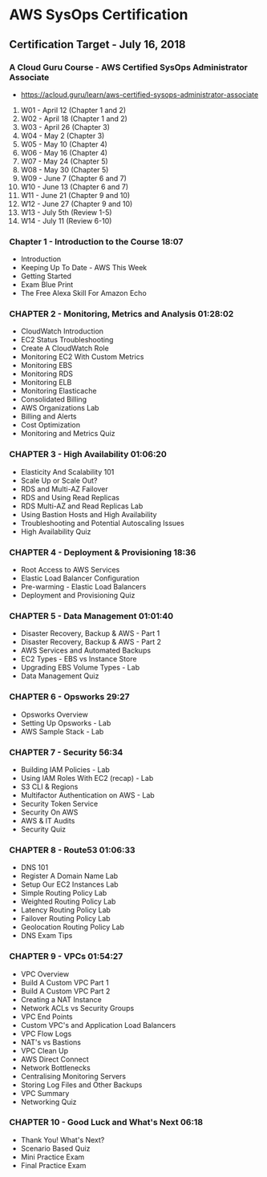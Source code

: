 # AWS SysOps Certification
## Certification Target - July 16, 2018
### A Cloud Guru Course - AWS Certified SysOps Administrator Associate
* https://acloud.guru/learn/aws-certified-sysops-administrator-associate

1. W01 - April 12 (Chapter 1 and 2)
2. W02 - April 18 (Chapter 1 and 2)
3. W03 - April 26 (Chapter 3)
4. W04 - May 2 (Chapter 3)
5. W05 - May 10 (Chapter 4)
6. W06 - May 16 (Chapter 4)
7. W07 - May 24 (Chapter 5)
8. W08 - May 30 (Chapter 5)
9. W09 - June 7 (Chapter 6 and 7)
10. W10 - June 13 (Chapter 6 and 7)
11. W11 - June 21 (Chapter 9 and 10)
12. W12 - June 27 (Chapter 9 and 10)
13. W13 - July 5th (Review 1-5)
14. W14 - July 11 (Review 6-10)

### Chapter 1 - Introduction to the Course 18:07
* Introduction
* Keeping Up To Date - AWS This Week
* Getting Started
* Exam Blue Print
* The Free Alexa Skill For Amazon Echo

### CHAPTER 2 - Monitoring, Metrics and Analysis 01:28:02
* CloudWatch Introduction
* EC2 Status Troubleshooting
* Create A CloudWatch Role
* Monitoring EC2 With Custom Metrics
* Monitoring EBS
* Monitoring RDS
* Monitoring ELB
* Monitoring Elasticache
* Consolidated Billing
* AWS Organizations Lab
* Billing and Alerts
* Cost Optimization
* Monitoring and Metrics Quiz

### CHAPTER 3 - High Availability 01:06:20
* Elasticity And Scalability 101
* Scale Up or Scale Out?
* RDS and Multi-AZ Failover
* RDS and Using Read Replicas
* RDS Multi-AZ and Read Replicas Lab
* Using Bastion Hosts and High Availability
* Troubleshooting and Potential Autoscaling Issues
* High Availability Quiz

### CHAPTER 4 - Deployment & Provisioning 18:36
* Root Access to AWS Services
* Elastic Load Balancer Configuration
* Pre-warming - Elastic Load Balancers
* Deployment and Provisioning Quiz

### CHAPTER 5 - Data Management 01:01:40
* Disaster Recovery, Backup & AWS - Part 1
* Disaster Recovery, Backup & AWS - Part 2
* AWS Services and Automated Backups
* EC2 Types - EBS vs Instance Store
* Upgrading EBS Volume Types - Lab
* Data Management Quiz

### CHAPTER 6 - Opsworks 29:27
* Opsworks Overview
* Setting Up Opsworks - Lab
* AWS Sample Stack - Lab

### CHAPTER 7 - Security 56:34
* Building IAM Policies - Lab
* Using IAM Roles With EC2 (recap) - Lab
* S3 CLI & Regions
* Multifactor Authentication on AWS - Lab
* Security Token Service
* Security On AWS
* AWS & IT Audits
* Security Quiz

### CHAPTER 8 - Route53 01:06:33
* DNS 101
* Register A Domain Name Lab
* Setup Our EC2 Instances Lab
* Simple Routing Policy Lab
* Weighted Routing Policy Lab
* Latency Routing Policy Lab
* Failover Routing Policy Lab
* Geolocation Routing Policy Lab
* DNS Exam Tips

### CHAPTER 9 - VPCs 01:54:27
* VPC Overview
* Build A Custom VPC Part 1
* Build A Custom VPC Part 2
* Creating a NAT Instance
* Network ACLs vs Security Groups
* VPC End Points
* Custom VPC's and Application Load Balancers
* VPC Flow Logs
* NAT's vs Bastions
* VPC Clean Up
* AWS Direct Connect
* Network Bottlenecks
* Centralising Monitoring Servers
* Storing Log Files and Other Backups
* VPC Summary
* Networking Quiz

### CHAPTER 10 - Good Luck and What's Next 06:18
* Thank You! What's Next?
* Scenario Based Quiz
* Mini Practice Exam
* Final Practice Exam
